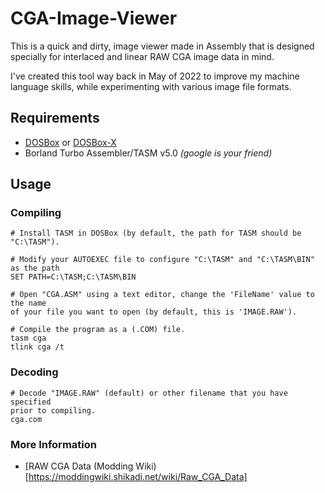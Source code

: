 CGA-Image-Viewer
================

This is a quick and dirty, image viewer made in Assembly that is designed specially for interlaced
and linear RAW CGA image data in mind.

I've created this tool way back in May of 2022 to improve my machine language skills, while experimenting
with various image file formats.

Requirements
------------
- [DOSBox](https://www.dosbox.com/) or [DOSBox-X](https://dosbox-x.com/)
- Borland Turbo Assembler/TASM v5.0 *(google is your friend)*

Usage
-----

### Compiling
```
# Install TASM in DOSBox (by default, the path for TASM should be "C:\TASM").

# Modify your AUTOEXEC file to configure "C:\TASM" and "C:\TASM\BIN" as the path
SET PATH=C:\TASM;C:\TASM\BIN

# Open "CGA.ASM" using a text editor, change the 'FileName' value to the name
of your file you want to open (by default, this is 'IMAGE.RAW').

# Compile the program as a (.COM) file.
tasm cga
tlink cga /t
```

### Decoding
```
# Decode "IMAGE.RAW" (default) or other filename that you have specified
prior to compiling.
cga.com
```

### More Information
- [RAW CGA Data (Modding Wiki)[https://moddingwiki.shikadi.net/wiki/Raw_CGA_Data]
